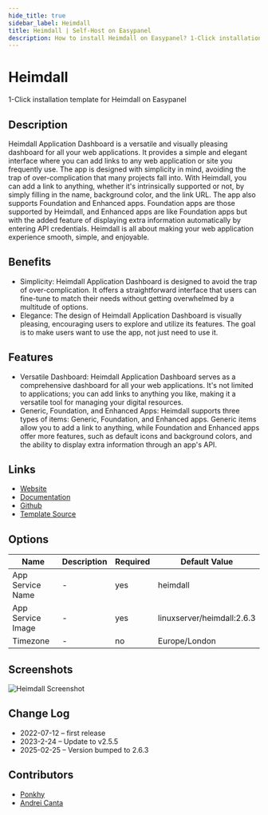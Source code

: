 ```yaml
---
hide_title: true
sidebar_label: Heimdall
title: Heimdall | Self-Host on Easypanel
description: How to install Heimdall on Easypanel? 1-Click installation template for Heimdall on Easypanel
---
```


<!-- generated -->

# Heimdall

1-Click installation template for Heimdall on Easypanel

## Description

Heimdall Application Dashboard is a versatile and visually pleasing dashboard for all your web applications. It provides a simple and elegant interface where you can add links to any web application or site you frequently use. The app is designed with simplicity in mind, avoiding the trap of over-complication that many projects fall into. With Heimdall, you can add a link to anything, whether it&#39;s intrinsically supported or not, by simply filling in the name, background color, and the link URL. The app also supports Foundation and Enhanced apps. Foundation apps are those supported by Heimdall, and Enhanced apps are like Foundation apps but with the added feature of displaying extra information automatically by entering API credentials. Heimdall is all about making your web application experience smooth, simple, and enjoyable.

## Benefits

- Simplicity: Heimdall Application Dashboard is designed to avoid the trap of over-complication. It offers a straightforward interface that users can fine-tune to match their needs without getting overwhelmed by a multitude of options.
- Elegance: The design of Heimdall Application Dashboard is visually pleasing, encouraging users to explore and utilize its features. The goal is to make users want to use the app, not just need to use it.

## Features

- Versatile Dashboard: Heimdall Application Dashboard serves as a comprehensive dashboard for all your web applications. It's not limited to applications; you can add links to anything you like, making it a versatile tool for managing your digital resources.
- Generic, Foundation, and Enhanced Apps: Heimdall supports three types of items: Generic, Foundation, and Enhanced apps. Generic items allow you to add a link to anything, while Foundation and Enhanced apps offer more features, such as default icons and background colors, and the ability to display extra information through an app's API.

## Links

- [Website](https://heimdall.site/)
- [Documentation](https://heimdall.site/)
- [Github](https://github.com/linuxserver/Heimdall)
- [Template Source](https://github.com/easypanel-io/templates/tree/main/templates/heimdall)

## Options

Name | Description | Required | Default Value
-|-|-|-
App Service Name | - | yes | heimdall
App Service Image | - | yes | linuxserver/heimdall:2.6.3
Timezone | - | no | Europe/London

## Screenshots

![Heimdall Screenshot](./assets/screenshot.png)

## Change Log

- 2022-07-12 – first release
- 2023-2-24 – Update to v2.5.5
- 2025-02-25 – Version bumped to 2.6.3

## Contributors

- [Ponkhy](https://github.com/Ponkhy)
- [Andrei Canta](https://github.com/deiucanta)

